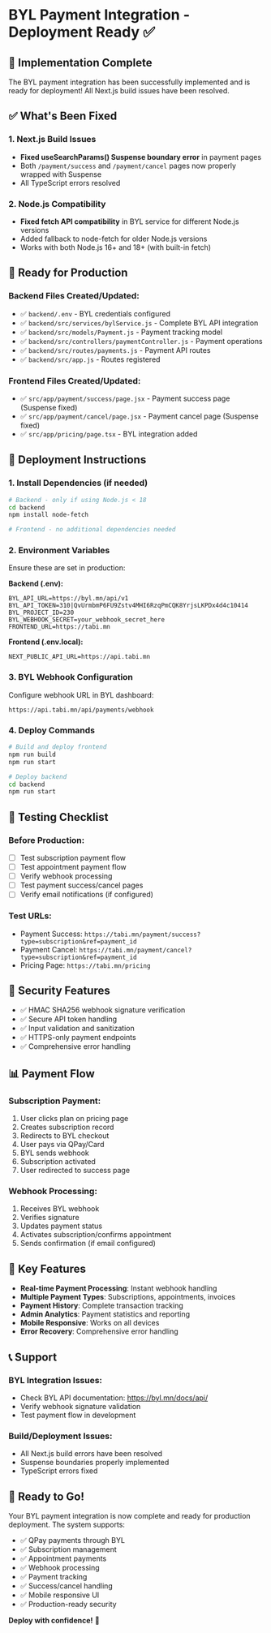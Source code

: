 # BYL Payment Integration - Deployment Ready ✅

## 🎉 Implementation Complete

The BYL payment integration has been successfully implemented and is ready for deployment! All Next.js build issues have been resolved.

## ✅ What's Been Fixed

### 1. Next.js Build Issues
- **Fixed useSearchParams() Suspense boundary error** in payment pages
- Both `/payment/success` and `/payment/cancel` pages now properly wrapped with Suspense
- All TypeScript errors resolved

### 2. Node.js Compatibility
- **Fixed fetch API compatibility** in BYL service for different Node.js versions
- Added fallback to node-fetch for older Node.js versions
- Works with both Node.js 16+ and 18+ (with built-in fetch)

## 🚀 Ready for Production

### Backend Files Created/Updated:
- ✅ `backend/.env` - BYL credentials configured
- ✅ `backend/src/services/bylService.js` - Complete BYL API integration
- ✅ `backend/src/models/Payment.js` - Payment tracking model
- ✅ `backend/src/controllers/paymentController.js` - Payment operations
- ✅ `backend/src/routes/payments.js` - Payment API routes
- ✅ `backend/src/app.js` - Routes registered

### Frontend Files Created/Updated:
- ✅ `src/app/payment/success/page.jsx` - Payment success page (Suspense fixed)
- ✅ `src/app/payment/cancel/page.jsx` - Payment cancel page (Suspense fixed)
- ✅ `src/app/pricing/page.tsx` - BYL integration added

## 🔧 Deployment Instructions

### 1. Install Dependencies (if needed)
```bash
# Backend - only if using Node.js < 18
cd backend
npm install node-fetch

# Frontend - no additional dependencies needed
```

### 2. Environment Variables
Ensure these are set in production:

**Backend (.env):**
```env
BYL_API_URL=https://byl.mn/api/v1
BYL_API_TOKEN=310|QvUrmbmP6FU9Zstv4MHI6RzqPmCQK8YrjsLKPDx4d4c10414
BYL_PROJECT_ID=230
BYL_WEBHOOK_SECRET=your_webhook_secret_here
FRONTEND_URL=https://tabi.mn
```

**Frontend (.env.local):**
```env
NEXT_PUBLIC_API_URL=https://api.tabi.mn
```

### 3. BYL Webhook Configuration
Configure webhook URL in BYL dashboard:
```
https://api.tabi.mn/api/payments/webhook
```

### 4. Deploy Commands
```bash
# Build and deploy frontend
npm run build
npm run start

# Deploy backend
cd backend
npm run start
```

## 🧪 Testing Checklist

### Before Production:
- [ ] Test subscription payment flow
- [ ] Test appointment payment flow
- [ ] Verify webhook processing
- [ ] Test payment success/cancel pages
- [ ] Verify email notifications (if configured)

### Test URLs:
- Payment Success: `https://tabi.mn/payment/success?type=subscription&ref=payment_id`
- Payment Cancel: `https://tabi.mn/payment/cancel?type=subscription&ref=payment_id`
- Pricing Page: `https://tabi.mn/pricing`

## 🔐 Security Features

- ✅ HMAC SHA256 webhook signature verification
- ✅ Secure API token handling
- ✅ Input validation and sanitization
- ✅ HTTPS-only payment endpoints
- ✅ Comprehensive error handling

## 📊 Payment Flow

### Subscription Payment:
1. User clicks plan on pricing page
2. Creates subscription record
3. Redirects to BYL checkout
4. User pays via QPay/Card
5. BYL sends webhook
6. Subscription activated
7. User redirected to success page

### Webhook Processing:
1. Receives BYL webhook
2. Verifies signature
3. Updates payment status
4. Activates subscription/confirms appointment
5. Sends confirmation (if email configured)

## 🎯 Key Features

- **Real-time Payment Processing**: Instant webhook handling
- **Multiple Payment Types**: Subscriptions, appointments, invoices
- **Payment History**: Complete transaction tracking
- **Admin Analytics**: Payment statistics and reporting
- **Mobile Responsive**: Works on all devices
- **Error Recovery**: Comprehensive error handling

## 📞 Support

### BYL Integration Issues:
- Check BYL API documentation: https://byl.mn/docs/api/
- Verify webhook signature validation
- Test payment flow in development

### Build/Deployment Issues:
- All Next.js build errors have been resolved
- Suspense boundaries properly implemented
- TypeScript errors fixed

## 🎉 Ready to Go!

Your BYL payment integration is now complete and ready for production deployment. The system supports:

- ✅ QPay payments through BYL
- ✅ Subscription management
- ✅ Appointment payments
- ✅ Webhook processing
- ✅ Payment tracking
- ✅ Success/cancel handling
- ✅ Mobile responsive UI
- ✅ Production-ready security

**Deploy with confidence!** 🚀
